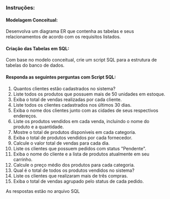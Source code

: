 ### Instruções:
#### Modelagem Conceitual:
Desenvolva um diagrama ER que contenha as tabelas e seus relacionamentos de acordo com os requisitos listados.
#### Criação das Tabelas em SQL:
Com base no modelo conceitual, crie um script SQL para a estrutura de tabelas do banco de dados.
#### Responda as seguintes perguntas com Script SQL:
1. Quantos clientes estão cadastrados no sistema?
2. Liste todos os produtos que possuem mais de 50 unidades em estoque.
3. Exiba o total de vendas realizadas por cada cliente.
4. Liste todos os clientes cadastrados nos últimos 30 dias.
5. Exiba o nome dos clientes junto com as cidades de seus respectivos endereços.
6. Liste os produtos vendidos em cada venda, incluindo o nome do produto e a quantidade.
7. Mostre o total de produtos disponíveis em cada categoria.
8. Exiba o total de produtos vendidos por cada fornecedor.
9. Calcule o valor total de vendas para cada dia.
10. Liste os clientes que possuem pedidos com status "Pendente".
11. Exiba o nome do cliente e a lista de produtos atualmente em seu carrinho.
12. Calcule o preço médio dos produtos para cada categoria.
13. Qual é o total de todos os produtos vendidos no sistema?
14. Liste os clientes que realizaram mais de três compras.
15. Exiba o total de vendas agrupado pelo status de cada pedido.

As respostas estão no arquivo SQL
